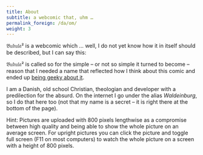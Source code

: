 ```yaml
---
title: About
subtitle: a webcomic that, uhm …
permalink_foreign: /da/om/
weight: 3
---
```


𝔅𝔲𝔟𝔲𝔩𝔞² is a webcomic which … well, I do not yet know how it in itself should
be described, but I can say this:

𝔅𝔲𝔟𝔲𝔩𝔞² is called so for the simple – or not so simple it turned to become –
reason that I needed a name that reflected how I think about this comic and
ended up [being geeky about it](name).

I am a Danish, old school Christian, theologian and developer with
a predilection for the absurd. On the internet I go under the alias
_Waldeinburg_, so I do that here too (not that my name is a secret – it is
right there at the bottom of the page).

Hint: Pictures are uploaded with 800 pixels lengthwise as a compromise between
high quality and being able to show the whole picture on an average screen. For
upright pictures you can click the picture and toggle full screen (F11 on most
computers) to watch the whole picture on a screen with a height of 800 pixels.
